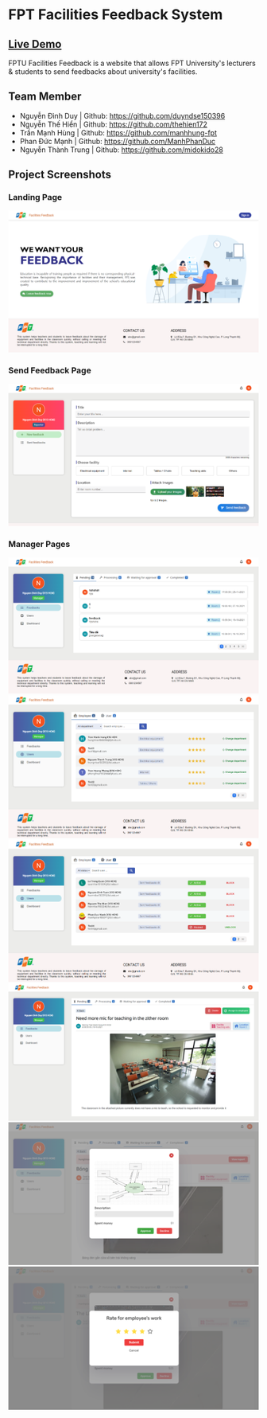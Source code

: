# FPT Facilities Feedback System

## [Live Demo](https://facilities-feedback.tech)
FPTU Facilities Feedback is a website that allows FPT University's lecturers & students to send feedbacks about university's facilities.

## Team Member
- Nguyễn Đình Duy | Github: https://github.com/duyndse150396
- Nguyễn Thế Hiển | Github: https://github.com/thehien172
- Trần Mạnh Hùng | Github: https://github.com/manhhung-fpt
- Phan Đức Mạnh | Github: https://github.com/ManhPhanDuc
- Nguyễn Thành Trung | Github: https://github.com/midokido28

## Project Screenshots
### Landing Page
![1](screenshots/landing.png)

### Send Feedback Page
![1](screenshots/send.png)

### Manager Pages
![1](screenshots/manager1.png)
![1](screenshots/manager2.png)
![1](screenshots/manager3.png)
![1](screenshots/manager4.png)
![1](screenshots/manager5.png)
![1](screenshots/manager6.png)


